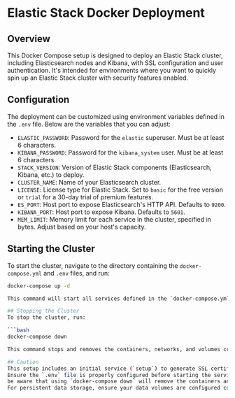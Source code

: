 # Elastic Stack Docker Deployment

## Overview
This Docker Compose setup is designed to deploy an Elastic Stack cluster, including Elasticsearch nodes and Kibana, with SSL configuration and user authentication. It's intended for environments where you want to quickly spin up an Elastic Stack cluster with security features enabled.

## Configuration
The deployment can be customized using environment variables defined in the `.env` file. Below are the variables that you can adjust:

- `ELASTIC_PASSWORD`: Password for the `elastic` superuser. Must be at least 6 characters.
- `KIBANA_PASSWORD`: Password for the `kibana_system` user. Must be at least 6 characters.
- `STACK_VERSION`: Version of Elastic Stack components (Elasticsearch, Kibana, etc.) to deploy.
- `CLUSTER_NAME`: Name of your Elasticsearch cluster.
- `LICENSE`: License type for Elastic Stack. Set to `basic` for the free version or `trial` for a 30-day trial of premium features.
- `ES_PORT`: Host port to expose Elasticsearch's HTTP API. Defaults to `9200`.
- `KIBANA_PORT`: Host port to expose Kibana. Defaults to `5601`.
- `MEM_LIMIT`: Memory limit for each service in the cluster, specified in bytes. Adjust based on your host's capacity.

## Starting the Cluster
To start the cluster, navigate to the directory containing the `docker-compose.yml` and `.env` files, and run:

```bash
docker-compose up -d

This command will start all services defined in the `docker-compose.yml` file in detached mode.

## Stopping the Cluster
To stop the cluster, run:

```bash
docker-compose down

This command stops and removes the containers, networks, and volumes created by `docker-compose up`.

## Caution
This setup includes an initial service (`setup`) to generate SSL certificates and set user passwords.
Ensure the `.env` file is properly configured before starting the services. Also,
be aware that using `docker-compose down` will remove the containers and their data.
For persistent data storage, ensure your data volumes are configured correctly.
